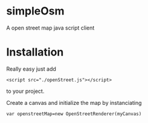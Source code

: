 # simpleOsm
A open street map java script client

# Installation
Really easy just add
```
<script src="./openStreet.js"></script> 
```
to your project.

Create  a canvas and initialize the map by instanciating 
```
var openstreetMap=new OpenStreetRenderer(myCanvas)
```
